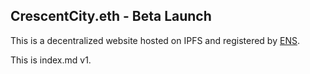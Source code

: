## CrescentCity.eth - Beta Launch

This is a decentralized website hosted on IPFS and registered by <a href="https://app.ens.domains/">ENS</a>.

This is index.md v1.

